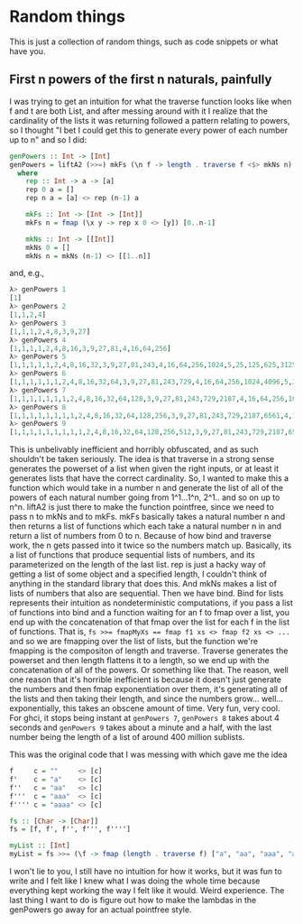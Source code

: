 # Random things

This is just a collection of random things, such as code snippets or what have you.


## First n powers of the first n naturals, painfully
I was trying to get an intuition for what the traverse function looks like when f and t are both List,
and after messing around with it I realize that the cardinality of the lists it was returning followed a pattern
relating to powers, so I thought "I bet I could get this to generate every power of each number up to n" and so
I did:

```Haskell
genPowers :: Int -> [Int]
genPowers = liftA2 (>>=) mkFs (\n f -> length . traverse f <$> mkNs n)
  where
    rep :: Int -> a -> [a]
    rep 0 a = []
    rep n a = [a] <> rep (n-1) a

    mkFs :: Int -> [Int -> [Int]]
    mkFs n = fmap (\x y -> rep x 0 <> [y]) [0..n-1]

    mkNs :: Int -> [[Int]]
    mkNs 0 = []
    mkNs n = mkNs (n-1) <> [[1..n]]
```
and, e.g.,

```Haskell
λ> genPowers 1
[1]
λ> genPowers 2
[1,1,2,4]
λ> genPowers 3
[1,1,1,2,4,8,3,9,27]
λ> genPowers 4
[1,1,1,1,2,4,8,16,3,9,27,81,4,16,64,256]
λ> genPowers 5
[1,1,1,1,1,2,4,8,16,32,3,9,27,81,243,4,16,64,256,1024,5,25,125,625,3125]
λ> genPowers 6
[1,1,1,1,1,1,2,4,8,16,32,64,3,9,27,81,243,729,4,16,64,256,1024,4096,5,25,125,625,3125,15625,6,36,216,1296,7776,46656]
λ> genPowers 7
[1,1,1,1,1,1,1,2,4,8,16,32,64,128,3,9,27,81,243,729,2187,4,16,64,256,1024,4096,16384,5,25,125,625,3125,15625,78125,6,36,216,1296,7776,46656,279936,7,49,343,2401,16807,117649,823543]
λ> genPowers 8
[1,1,1,1,1,1,1,1,2,4,8,16,32,64,128,256,3,9,27,81,243,729,2187,6561,4,16,64,256,1024,4096,16384,65536,5,25,125,625,3125,15625,78125,390625,6,36,216,1296,7776,46656,279936,1679616,7,49,343,2401,16807,117649,823543,5764801,8,64,512,4096,32768,262144,2097152,16777216]
λ> genPowers 9
[1,1,1,1,1,1,1,1,1,2,4,8,16,32,64,128,256,512,3,9,27,81,243,729,2187,6561,19683,4,16,64,256,1024,4096,16384,65536,262144,5,25,125,625,3125,15625,78125,390625,1953125,6,36,216,1296,7776,46656,279936,1679616,10077696,7,49,343,2401,16807,117649,823543,5764801,40353607,8,64,512,4096,32768,262144,2097152,16777216,134217728,9,81,729,6561,59049,531441,4782969,43046721,387420489]
```

This is unbelivably inefficient and horribly obfuscated, and as such shouldn't be taken seriously. The idea is that
traverse in a strong sense generates the powerset of a list when given the right inputs, or at least it generates
lists that have the correct cardinality. So, I wanted to make this a function which would take in a number n and
generate the list of all of the powers of each natural number going from 1^1...1^n, 2^1.. and so on up to n^n.
liftA2 is just there to make the function pointfree, since we need to pass n to mkNs and to mkFs. mkFs basically
takes a natural number n and then returns a list of functions which each take a natural number n in and return
a list of numbers from 0 to n. Because of how bind and traverse work, the n gets passed into it twice so the numbers
match up. Basically, its a list of functions that produce sequential lists of numbers, and its parameterized on the
length of the last list. rep is just a hacky way of getting a list of some object and a specified length, I couldn't think
of anything in the standard library that does this. And mkNs makes a list of lists of numbers that also are sequential.
Then we have bind. Bind for lists represents their intuition as nondeterministic computations, if you pass a list of functions
into bind and a function waiting for an f to fmap over a list, you end up with the concatenation of that fmap over the list
for each f in the list of functions. That is, `fs >>= fmapMyXs == fmap f1 xs <> fmap f2 xs <> ...` and so we are fmapping
over the list of lists, but the function we're fmapping is the compositon of length and traverse. Traverse generates the
powerset and then length flattens it to a length, so we end up with the concatenation of all of the powers. Or something like that.
The reason, well one reason that it's horrible inefficient is because it doesn't just generate the numbers and then fmap exponentiation
over them, it's generating all of the lists and then taking their length, and since the numbers grow... well... exponentially, this
takes an obscene amount of time. Very fun, very cool. For ghci, it stops being instant at `genPowers 7`, `genPowers 8` takes about 4 seconds
and `genPowers 9` takes about a minute and a half, with the last number being the length of a list of around 400 million sublists.


This was the original code that I was messing with which gave me the idea

```Haskell
f     c = ""     <> [c]
f'    c = "a"    <> [c]
f''   c = "aa"   <> [c]
f'''  c = "aaa"  <> [c]
f'''' c = "aaaa" <> [c]

fs :: [Char -> [Char]]
fs = [f, f', f'', f''', f'''']

myList :: [Int]
myList = fs >>= (\f -> fmap (length . traverse f) ["a", "aa", "aaa", "aaaa"])
```

I won't lie to you, I still have no intuition for how it works, but it was fun to write and I felt like I knew what
I was doing the whole time because everything kept working the way I felt like it would. Weird experience. The last 
thing I want to do is figure out how to make the lambdas in the genPowers go away for an actual pointfree style.
